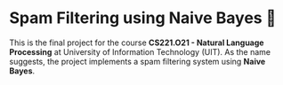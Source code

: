 # Spam Filtering using Naive Bayes 📧
This is the final project for the course **CS221.O21 - Natural Language Processing** at University of Information Technology (UIT). As the name suggests, the project implements a spam filtering system using **Naive Bayes**.
